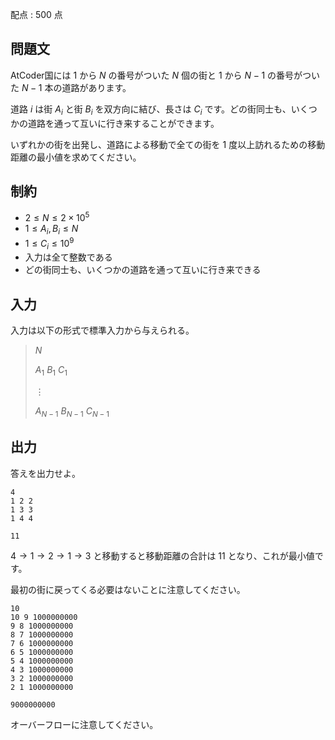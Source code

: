 配点 : $500$ 点

## 問題文

AtCoder国には $1$ から $N$ の番号がついた $N$ 個の街と $1$ から $N-1$ の番号がついた $N-1$ 本の道路があります。

道路 $i$ は街 $A_i$ と街 $B_i$ を双方向に結び、長さは $C_i$ です。どの街同士も、いくつかの道路を通って互いに行き来することができます。

いずれかの街を出発し、道路による移動で全ての街を $1$ 度以上訪れるための移動距離の最小値を求めてください。

## 制約

- $2 \leq N \leq 2\times 10^5$
- $1 \leq A_i,B_i \leq N$
- $1 \leq C_i \leq 10^9$
- 入力は全て整数である
- どの街同士も、いくつかの道路を通って互いに行き来できる

## 入力

入力は以下の形式で標準入力から与えられる。

> $N$
> 
> $A_1$ $B_1$ $C_1$
> 
> $\vdots$
> 
> $A_{N-1}$ $B_{N-1}$ $C_{N-1}$

## 出力

答えを出力せよ。  

```input1
4
1 2 2
1 3 3
1 4 4
```

```output1
11
```

$4 \to 1 \to 2 \to 1 \to 3$ と移動すると移動距離の合計は $11$ となり、これが最小値です。

最初の街に戻ってくる必要はないことに注意してください。

```input2
10
10 9 1000000000
9 8 1000000000
8 7 1000000000
7 6 1000000000
6 5 1000000000
5 4 1000000000
4 3 1000000000
3 2 1000000000
2 1 1000000000
```

```output2
9000000000
```

オーバーフローに注意してください。